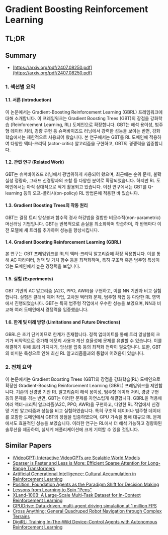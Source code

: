 # Gradient Boosting Reinforcement Learning
## TL;DR
## Summary
- [https://arxiv.org/pdf/2407.08250.pdf](https://arxiv.org/pdf/2407.08250.pdf)

### 1. 섹션별 요약

#### 1.1. 서론 (Introduction)
이 논문에서는 Gradient-Boosting Reinforcement Learning (GBRL) 프레임워크에 대해 소개합니다. 이 프레임워크는 Gradient Boosting Trees (GBT)의 장점을 강화학습 (Reinforcement Learning, RL) 도메인으로 확장합니다. GBT는 해석 용이성, 범주형 데이터 처리, 경량 구현 등 슈퍼바이즈드 러닝에서 강력한 성능을 보이는 반면, 강화학습에서는 제한적으로 사용되어 왔습니다. 본 연구에서는 GBT를 RL 도메인에 적용하여 다양한 액터-크리틱 (actor-critic) 알고리즘을 구현하고, GBT의 경쟁력을 입증합니다.

#### 1.2. 관련 연구 (Related Work)
GBT는 슈퍼바이즈드 러닝에서 광범위하게 사용되어 왔으며, 최근에는 순위 문제, 불확실성 정량화, 그래프 신경망과의 조합 등 다양한 분야로 확장되었습니다. 하지만 RL 도메인에서는 아직 상대적으로 적게 활용되고 있습니다. 이전 연구에서는 GBT를 Q-learning 등의 오프-폴리시(on-policy) RL 방법론에 적용한 바 있습니다.

#### 1.3. Gradient Boosting Trees의 작동 원리
GBT는 결정 트리 앙상블과 함수적 경사 하강법을 결합한 비모수적(non-parametric) 머신러닝 기법입니다. GBT는 반복적으로 손실을 최소화하며 학습하며, 각 반복마다 이전 모델에 새 트리를 추가하여 성능을 향상시킵니다.

#### 1.4. Gradient Boosting Reinforcement Learning (GBRL)
본 연구는 GBT 프레임워크를 RL의 액터-크리틱 알고리즘에 확장 적용합니다. 이를 통해 AC 파라미터, 정책 및 가치 함수 등을 최적화하며, 특히 구조적 혹은 범주형 특성이 있는 도메인에서 높은 경쟁력을 보입니다.

#### 1.5. 실험 (Experiments)
GBT 기반의 AC 알고리즘 (A2C, PPO, AWR)을 구현하고, 이를 NN 기반과 비교 실험합니다. 실험은 클래식 제어 작업, 고차원 벡터화 문제, 범주형 작업 등 다양한 RL 영역에서 진행되었습니다. GBT는 특히 범주형 작업에서 우수한 성능을 보였으며, NN과 비교해 여러 도메인에서 경쟁력을 입증했습니다.

#### 1.6. 한계 및 미래 방향 (Limitations and Future Directions)
GBRL은 초기 단계이므로 한계가 존재합니다. 정책 업데이트를 통해 트리 앙상블의 크기가 비약적으로 증가해 메모리 사용과 계산 효율성에 문제를 유발할 수 있습니다. 이를 해결하기 위해 트리 가지치기, 앙상블 압축 등의 최적화 전략이 필요합니다. 또한, GBT의 비미분 특성으로 인해 최신 RL 알고리즘들과의 통합에 어려움이 있습니다.

### 2. 전체 요약
이 논문에서는 Gradient Boosting Trees (GBT)의 장점을 강화학습(RL) 도메인으로 확장한 Gradient-Boosting Reinforcement Learning (GBRL) 프레임워크를 제안합니다. 기존의 신경망 기반 RL 알고리즘이 해석 용이성, 범주형 데이터 처리, 경량 구현 등의 문제를 겪는 반면, GBT는 이러한 문제를 자연스럽게 해결합니다. GBRL을 적용해 여러 액터-크리틱 알고리즘(A2C, PPO, AWR)을 구현하고, 다양한 RL 작업에서 신경망 기반 알고리즘과 성능을 비교 실험하였습니다. 특히 구조적 데이터나 범주형 데이터를 포함한 도메인에서 GBT의 장점을 입증하였으며, GPU 가속을 통해 대규모 RL 문제에서도 효율적인 성능을 보였습니다. 이러한 연구는 RL에서 더 해석 가능하고 경량화된 솔루션을 제공하여, 실세계 애플리케이션에 크게 기여할 수 있을 것입니다.



## Similar Papers
- [iVideoGPT: Interactive VideoGPTs are Scalable World Models](2405.15223.md)
- [Sparser is Faster and Less is More: Efficient Sparse Attention for Long-Range Transformers](2406.16747.md)
- [Artificial Generational Intelligence: Cultural Accumulation in Reinforcement Learning](2406.00392.md)
- [Position: Foundation Agents as the Paradigm Shift for Decision Making](2405.17009.md)
- [Lessons from Learning to Spin "Pens"](2407.18902.md)
- [XLand-100B: A Large-Scale Multi-Task Dataset for In-Context Reinforcement Learning](2406.08973.md)
- [GPUDrive: Data-driven, multi-agent driving simulation at 1 million FPS](2408.01584.md)
- [Cross Anything: General Quadruped Robot Navigation through Complex Terrains](2407.16412.md)
- [DigiRL: Training In-The-Wild Device-Control Agents with Autonomous Reinforcement Learning](2406.11896.md)
